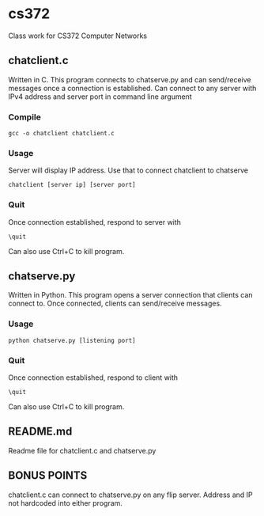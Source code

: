 # cs372
Class work for CS372 Computer Networks

## chatclient.c

Written in C. This program connects to chatserve.py and can send/receive messages once a connection is established. Can connect to any server with IPv4 address and server port in command line argument

### Compile

```
gcc -o chatclient chatclient.c
```

### Usage

Server will display IP address. Use that to connect chatclient to chatserve

```
chatclient [server ip] [server port]
```

### Quit
Once connection established, respond to server with

```
\quit
```

Can also use Ctrl+C to kill program.

## chatserve.py

Written in Python. This program opens a server connection that clients can connect to. Once connected, clients
can send/receive messages.

### Usage

```
python chatserve.py [listening port]
```

### Quit

Once connection established, respond to client with

```
\quit
```

Can also use Ctrl+C to kill program.

## README.md

Readme file for chatclient.c and chatserve.py

## BONUS POINTS

chatclient.c can connect to chatserve.py on any flip server. Address and IP not hardcoded into either program.
